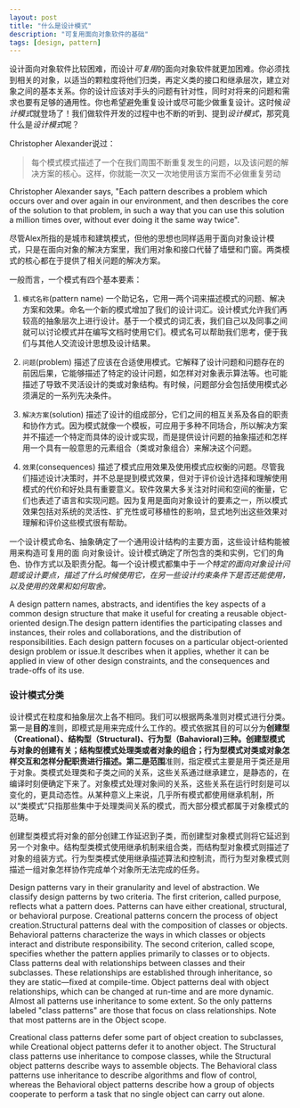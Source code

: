 ```yaml
---
layout: post
title: "什么是设计模式"
description: "可复用面向对象软件的基础"
tags: [design, pattern]
---
```

设计面向对象软件比较困难，而设计*可复用*的面向对象软件就更加困难。你必须找到相关的对象，以适当的颗粒度将他们归类，再定义类的接口和继承层次，建立对象之间的基本关系。你的设计应该对手头的问题有针对性，同时对将来的问题和需求也要有足够的通用性。你也希望避免重复设计或尽可能少做重复设计。这时候*设计模式*就登场了！我们做软件开发的过程中也不断的听到、提到*设计模式*，那究竟什么是*设计模式*呢？

Christopher Alexander说过：
> 每个模式模式描述了一个在我们周围不断重复发生的问题，以及该问题的解决方案的核心。这样，你就能一次又一次地使用该方案而不必做重复劳动

Christopher Alexander says, "Each pattern describes a problem which occurs over
and over again in our environment, and then describes the core of the solution
to that problem, in such a way that you can use this solution a million times
over, without ever doing it the same way twice".

尽管Alex所指的是城市和建筑模式，但他的思想也同样适用于面向对象设计模式，只是在面向对象的解决方案里，我们用对象和接口代替了墙壁和门窗。两类模式的核心都在于提供了相关问题的解决方案。

一般而言，一个模式有四个基本要素：
1. `模式名称`(pattern name) 一个助记名，它用一两个词来描述模式的问题、解决方案和效果。命名一个新的模式增加了我们的设计词汇。设计模式允许我们再较高的抽象层次上进行设计。基于一个模式的词汇表，我们自己以及同事之间就可以讨论模式并在编写文档时使用它们。模式名可以帮助我们思考，便于我们与其他人交流设计思想及设计结果。

2. `问题`(problem) 描述了应该在合适使用模式。它解释了设计问题和问题存在的前因后果，它能够描述了特定的设计问题，如怎样对对象表示算法等。也可能描述了导致不灵活设计的类或对象结构。有时候，问题部分会包括使用模式必须满足的一系列先决条件。

3. `解决方案`(solution) 描述了设计的组成部分，它们之间的相互关系及各自的职责和协作方式。因为模式就像一个模板，可应用于多种不同场合，所以解决方案并不描述一个特定而具体的设计或实现，而是提供设计问题的抽象描述和怎样用一个具有一般意思的元素组合（类或对象组合）来解决这个问题。

4. `效果`(consequences) 描述了模式应用效果及使用模式应权衡的问题。尽管我们描述设计决策时，并不总是提到模式效果，但对于评价设计选择和理解使用模式的代价和好处具有重要意义。软件效果大多关注对时间和空间的衡量，它们也表述了语言和实现问题。因为复用是面向对象设计的要素之一，所以模式效果包括对系统的灵活性、扩充性或可移植性的影响，显式地列出这些效果对理解和评价这些模式很有帮助。

一个设计模式命名、抽象确定了一个通用设计结构的主要方面，这些设计结构能被用来构造可复用的面
向对象设计。设计模式确定了所包含的类和实例，它们的角色、协作方式以及职责分配。每一个设计模式都集中于*一个特定的面向对象设计问题或设计要点，描述了什么时候使用它，在另一些设计约束条件下是否还能使用，以及使用的效果和如何取舍。*

A design pattern names, abstracts, and identifies the key aspects of a common
design structure that make it useful for creating a reusable object-oriented design.The design pattern identifies the participating classes and instances, their roles and collaborations, and the distribution of responsibilities. Each design pattern focuses on a particular object-oriented design problem or issue.It describes when it applies, whether it can be applied in view of other design constraints, and the consequences and trade-offs of its use.

### 设计模式分类

设计模式在粒度和抽象层次上各不相同。我们可以根据两条准则对模式进行分类。第一是**目的**准则，即模式是用来完成什么工作的。模式依据其目的可以分为**创建型（Creational）、结构型（Structural)、行为型（Bahavioral)**三种。创建型模式与对象的创建有关；结构型模式处理类或者对象的组合；行为型模式对类或对象怎样交互和怎样分配职责进行描述。第二是**范围**准则，指定模式主要是用于类还是用于对象。类模式处理类和子类之间的关系，这些关系通过继承建立，是静态的，在编译时刻便确定下来了。对象模式处理对象间的关系，这些关系在运行时刻是可以变化的，更具动态性。从某种意义上来说，几乎所有模式都使用继承机制，所以“类模式”只指那些集中于处理类间关系的模式，而大部分模式都属于对象模式的范畴。

创建型类模式将对象的部分创建工作延迟到子类，而创建型对象模式则将它延迟到另一个对象中。结构型类模式使用继承机制来组合类，而结构型对象模式则描述了对象的组装方式。行为型类模式使用继承描述算法和控制流，而行为型对象模式则描述一组对象怎样协作完成单个对象所无法完成的任务。

Design patterns vary in their granularity and level of abstraction. We classify design patterns by two criteria. The first criterion, called purpose, reflects what a pattern does. Patterns can have either creational, structural, or behavioral purpose. Creational patterns concern the process of object creation.Structural patterns deal with the composition of classes or
objects. Behavioral patterns characterize the ways in which classes or objects
interact and distribute responsibility. The second criterion, called scope, specifies whether the pattern applies primarily to classes or to objects. Class patterns deal with relationships between classes and their subclasses. These relationships are established through inheritance, so they are static—fixed at compile-time. Object patterns deal with object relationships, which can be changed at run-time and are more dynamic. Almost all patterns use inheritance to some extent. So the only patterns labeled "class patterns" are those that focus on class relationships. Note that most patterns are in the Object scope.

Creational class patterns defer some part of object creation to subclasses, while Creational object patterns defer it to another object. The Structural class patterns use inheritance to compose classes, while the Structural object patterns describe ways to assemble objects. The Behavioral class patterns use inheritance to describe algorithms and flow of control, whereas the Behavioral object patterns describe how a group of objects cooperate to perform a task that no single object can carry out alone.






